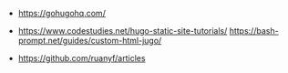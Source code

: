 - https://gohugohq.com/

* https://www.codestudies.net/hugo-static-site-tutorials/
https://bash-prompt.net/guides/custom-html-jugo/

- https://github.com/ruanyf/articles

